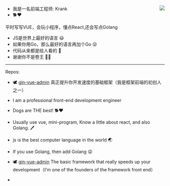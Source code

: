 ###  

<img align="right" src="https://github-readme-stats.vercel.app/api?username=krank666&count_private=true&show_icons=true&theme=radicalhide_title=true&show_icons=true" />

-  我是一名前端工程师: Krank
-  🐕❤

平时写写VUE，会玩小程序，懂点React,还会写点Golang
- JS是世界上最好的语言 😃
- 如果你用Go，那么最好的语言再加个Go 😜
- 代码从来都是给人看的 🤞
- 谢谢你不是卷王 🤦‍♂️
---
Repos:

- 🕊 [gin-vue-admin](https://github.com/flipped-aurora/gin-vue-admin) 真正提升你开发速度的基础框架（我是框架前端的初创人之一）

- I am a professional front-end development engineer
- Dogs are THE best! 🐕❤

- Usually use vue, mini-program, Know a little about react, and also Golang. 🖊
- js is the best computer language in the world 🌏
- If you use Golang, then add Golang 😜
- 🕊 [gin-vue-admin](https://github.com/flipped-aurora/gin-vue-admin) The basic framework that really speeds up your development（I'm one of the founders of the framework front end）
- 

